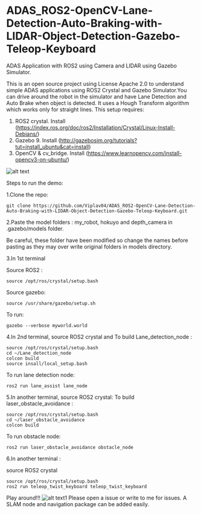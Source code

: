 # ADAS_ROS2-OpenCV-Lane-Detection-Auto-Braking-with-LIDAR-Object-Detection-Gazebo-Teleop-Keyboard
ADAS Application with ROS2 using Camera and LIDAR using Gazebo Simulator.


This is an open source project using License Apache 2.0 to understand simple ADAS applications using ROS2 Crystal and Gazebo Simulator.You can drive around the robot in the simulator and have Lane Detection and Auto Brake when object is detected. It uses a Hough Transform algorithm which works only for straight lines.
This setup requires:
  1. ROS2 crystal. Install (https://index.ros.org/doc/ros2/Installation/Crystal/Linux-Install-Debians/)
  2. Gazebo 9. Install (http://gazebosim.org/tutorials?tut=install_ubuntu&cat=install)
  3. OpenCV & cv_bridge. Install (https://www.learnopencv.com/install-opencv3-on-ubuntu/)

![alt text](https://github.com/Viplav04/ADAS_ROS2-OpenCV-Lane-Detection-Auto-Braking-with-LIDAR-Object-Detection-Gazebo-Teleop-Keyboard/blob/master/RO2_ADAS.png)



Steps to run the demo:

1.Clone the repo:

```git clone https://github.com/Viplav04/ADAS_ROS2-OpenCV-Lane-Detection-Auto-Braking-with-LIDAR-Object-Detection-Gazebo-Teleop-Keyboard.git```

2.Paste the model folders : my_robot, hokuyo and depth_camera in .gazebo/models folder. 

Be careful, these folder have been modified so change the names before pasting as they may over write original folders in models directory.


3.In 1st terminal

Source ROS2 :

```source /opt/ros/crystal/setup.bash```

Source gazebo:

```source /usr/share/gazebo/setup.sh```

To run:

```gazebo --verbose myworld.world```

4.In 2nd terminal, source ROS2 crystal and
To build Lane_detection_node :

```
source /opt/ros/crystal/setup.bash
cd ~/Lane_detection_node
colcon build
source insall/local_setup.bash
```

To run lane detection node: 

```ros2 run lane_assist lane_node```


5.In another terminal, source ROS2 crystal:
To build laser_obstacle_avoidance :

```
source /opt/ros/crystal/setup.bash
cd ~/laser_obstacle_avoidance
colcon build
```

To run obstacle node: 

```ros2 run laser_obstacle_avoidance obstacle_node```


6.In another terminal : 

source ROS2 crystal

```
source /opt/ros/crystal/setup.bash
ros2 run teleop_twist_keyboard teleop_twist_keyboard
```


Play around!!!
![alt text1](https://github.com/Viplav04/ADAS_ROS2-OpenCV-Lane-Detection-Auto-Braking-with-LIDAR-Object-Detection-Gazebo-Teleop-Keyboard/blob/master/Screenshot%20from%202019-08-30%2014-12-47.png)
Please open a issue or write to me for issues. A SLAM node and navigation package can be added easily.

